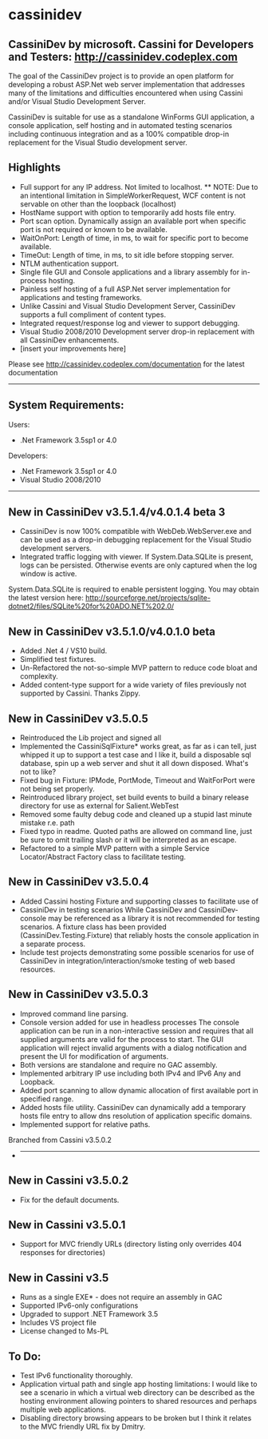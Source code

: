 # cassinidev
CassiniDev by microsoft.
Cassini for Developers and Testers:  http://cassinidev.codeplex.com
------------------------------------------------------------------------------------------

The goal of the CassiniDev project is to provide an open platform for developing a robust 
ASP.Net web server implementation that addresses many of the limitations and difficulties 
encountered when using Cassini and/or Visual Studio Development Server.

CassiniDev is suitable for use as a standalone WinForms GUI application, a console 
application, self hosting and in automated testing scenarios including continuous 
integration and as a 100% compatible drop-in replacement for the Visual Studio development 
server.


Highlights
------------------------------------------------------------------------------------------
* Full support for any IP address. Not limited to localhost.
** NOTE: Due to an intentional limitation in SimpleWorkerRequest, WCF content is not 
   servable on other than the loopback (localhost)
* HostName support with option to temporarily add hosts file entry.
* Port scan option. Dynamically assign an available port when specific port is not required 
  or known to be available.
* WaitOnPort: Length of time, in ms, to wait for specific port to become available.
* TimeOut: Length of time, in ms, to sit idle before stopping server.
* NTLM authentication support.
* Single file GUI and Console applications and a library assembly for in-process hosting.
* Painless self hosting of a full ASP.Net server implementation for applications and testing
  frameworks.
* Unlike Cassini and Visual Studio Development Server, CassiniDev supports a full compliment 
  of content types.
* Integrated request/response log and viewer to support debugging.
* Visual Studio 2008/2010 Development server drop-in replacement with all CassiniDev 
  enhancements.
* [insert your improvements here]



Please see http://cassinidev.codeplex.com/documentation for the latest documentation

------------------------------------------------------------------------------------------
System Requirements:
------------------------------------------------------------------------------------------
Users:
* .Net Framework 3.5sp1 or 4.0

Developers:
* .Net Framework 3.5sp1 or 4.0
* Visual Studio 2008/2010
 
------------------------------------------------------------------------------------------
New in CassiniDev v3.5.1.4/v4.0.1.4 beta 3
------------------------------------------------------------------------------------------
* CassiniDev is now 100% compatible with WebDeb.WebServer.exe and can be
  used as a drop-in debugging replacement for the Visual Studio development servers.
* Integrated traffic logging with viewer. If System.Data.SQLite is present, logs can be 
  persisted. Otherwise events are only captured when the log window is active.

 
System.Data.SQLite is required to enable persistent logging. You may obtain the 
latest version here:
http://sourceforge.net/projects/sqlite-dotnet2/files/SQLite%20for%20ADO.NET%202.0/

 
New in CassiniDev v3.5.1.0/v4.0.1.0 beta
------------------------------------------------------------------------------------------
* Added .Net 4 / VS10 build. 
* Simplified test fixtures. 
* Un-Refactored the not-so-simple MVP pattern to reduce code bloat and 
  complexity. 
* Added content-type support for a wide variety of files previously not 
  supported by Cassini. Thanks Zippy. 
 
New in CassiniDev v3.5.0.5
------------------------------------------------------------------------------------------
* Reintroduced the Lib project and signed all 
* Implemented the CassiniSqlFixture*  works great, as far as i can tell, just 
  whipped it up to support a test case and I like it, build a disposable sql 
  database, spin up a web server and shut it all down disposed. What's not to 
  like? 
* Fixed bug in Fixture: IPMode, PortMode, Timeout and WaitForPort were not being 
  set properly. 
* Reintroduced library project, set build events to build a binary release 
  directory for use as external for Salient.WebTest 
* Removed some faulty debug code and cleaned up a stupid last minute mistake 
  r.e. path 
* Fixed typo in readme. Quoted paths are allowed on command line, just be sure 
  to omit trailing slash or it will be interpreted as an escape. 
* Refactored to a simple MVP pattern with a simple Service Locator/Abstract 
  Factory class to facilitate testing. 

New in CassiniDev v3.5.0.4
------------------------------------------------------------------------------------------
* Added Cassini hosting Fixture and supporting classes to facilitate use of 
* CassiniDev in testing scenarios 
    While CassiniDev and CassiniDev-console may be referenced as a library it is 
    not recommended for testing scenarios.
    A fixture class has been provided (CassiniDev.Testing.Fixture) that reliably 
    hosts the console application in a separate process. 
* Include test projects demonstrating some possible scenarios for use of 
  CassiniDev in integration/interaction/smoke testing of web based resources. 

New in CassiniDev v3.5.0.3
------------------------------------------------------------------------------------------
* Improved command line parsing. 
* Console version added for use in headless processes 
    The console application can be run in a non-interactive session and requires 
    that all supplied arguments are valid for the process to start. 
    The GUI application will reject invalid arguments with a dialog notification 
    and present the UI for modification of arguments. 
* Both versions are standalone and require no GAC assembly. 
* Implemented arbitrary IP use including both IPv4 and IPv6 Any and Loopback. 
* Added port scanning to allow dynamic allocation of first available port in 
  specified range. 
* Added hosts file utility. CassiniDev can dynamically add a temporary hosts 
  file entry to allow dns resolution of application specific domains. 
* Implemented support for relative paths. 

Branched from Cassini v3.5.0.2
* -----------------------------------------------------------------------------------------
New in Cassini v3.5.0.2
------------------------------------------------------------------------------------------
* Fix for the default documents. 

New in Cassini v3.5.0.1
------------------------------------------------------------------------------------------
* Support for MVC friendly URLs (directory listing only overrides 404 responses 
  for directories) 

New in Cassini v3.5
------------------------------------------------------------------------------------------
* Runs as a single EXE* - does not require an assembly in GAC 
* Supported IPv6-only configurations 
* Upgraded to support .NET Framework 3.5 
* Includes VS project file 
* License changed to Ms-PL 

To Do:
------------------------------------------------------------------------------------------ 
* Test IPv6 functionality thoroughly. 
* Application virtual path and single app hosting limitations:
    I would like to see a scenario in which a virtual web directory can be 
    described as the hosting environment allowing pointers to shared resources 
    and perhaps multiple web applications. 
* Disabling directory browsing appears to be broken but I think it relates to the MVC
  friendly URL fix by Dmitry.
